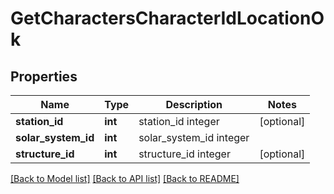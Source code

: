 # GetCharactersCharacterIdLocationOk

## Properties
Name | Type | Description | Notes
------------ | ------------- | ------------- | -------------
**station_id** | **int** | station_id integer | [optional] 
**solar_system_id** | **int** | solar_system_id integer | 
**structure_id** | **int** | structure_id integer | [optional] 

[[Back to Model list]](../README.md#documentation-for-models) [[Back to API list]](../README.md#documentation-for-api-endpoints) [[Back to README]](../README.md)



